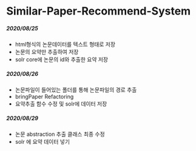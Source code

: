 # Similar-Paper-Recommend-System
##### 2020/08/25   
- html형식의 논문데이터를 텍스트 형태로 저장  
- 논문의 요약만 추출하여 저장  
- solr core에  논문의 id와 추출한 요약 저장   
 
##### 2020/08/26   
- 논문파일이 들어있는 폴더를 통해 논문파일의 경로 추출   
- bringPaper Refactoring
- 요약추출 함수 수정 및 solr에 데이터 저장
 
##### 2020/08/29   
- 논문 abstraction 추출 클래스 최종 수정  
- solr 에 요약 데이터 넣기  

